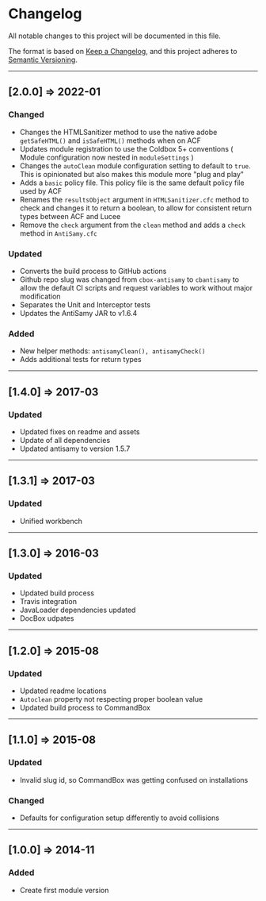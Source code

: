 # Changelog

All notable changes to this project will be documented in this file.

The format is based on [Keep a Changelog](https://keepachangelog.com/en/1.0.0/),
and this project adheres to [Semantic Versioning](https://semver.org/spec/v2.0.0.html).

----

## [2.0.0] => 2022-01

### Changed

- Changes the HTMLSanitizer method to use the native adobe `getSafeHTML()` and `isSafeHTML()` methods when on ACF
- Updates module registration to use the Coldbox 5+ conventions ( Module configuration now nested in `moduleSettings` )
- Changes the `autoClean` module configuration setting to default to `true`. This is opinionated but also makes this module more "plug and play"
- Adds a `basic` policy file. This policy file is the same default policy file used by ACF
- Renames the `resultsObject` argument in `HTMLSanitizer.cfc` method to check and changes it to return a boolean, to allow for consistent return types between ACF and Lucee
- Remove the `check` argument from the `clean` method and adds a `check` method in `AntiSamy.cfc`

### Updated

- Converts the build process to GitHub actions
- Github repo slug was changed from `cbox-antisamy` to `cbantisamy` to allow the default CI scripts and request variables to work without major modification
- Separates the Unit and Interceptor tests
- Updates the AntiSamy JAR to v1.6.4

### Added

- New helper methods: `antisamyClean(), antisamyCheck()`
- Adds additional tests for return types

----

## [1.4.0] => 2017-03

### Updated

- Updated fixes on readme and assets
- Update of all dependencies
- Updated antisamy to version 1.5.7

----

## [1.3.1] => 2017-03

### Updated

- Unified workbench

----

## [1.3.0] => 2016-03

### Updated

- Updated build process
- Travis integration
- JavaLoader dependencies updated
- DocBox udpates

----

## [1.2.0] => 2015-08

### Updated

- Updated readme locations
- `Autoclean` property not respecting proper boolean value
- Updated build process to CommandBox

----

## [1.1.0] => 2015-08

### Updated

- Invalid slug id, so CommandBox was getting confused on installations

### Changed

- Defaults for configuration setup differently to avoid collisions

----

## [1.0.0] => 2014-11

### Added

- Create first module version
